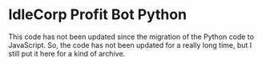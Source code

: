 # IdleCorp Profit Bot Python

This code has not been updated since the migration of the Python code to
JavaScript. So, the code has not been updated for a really long time,
but I still put it here for a kind of archive.